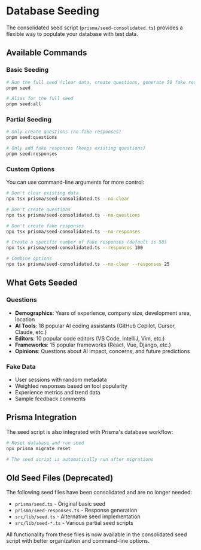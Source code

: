 # Database Seeding

The consolidated seed script (`prisma/seed-consolidated.ts`) provides a flexible way to populate your database with test data.

## Available Commands

### Basic Seeding
```bash
# Run the full seed (clear data, create questions, generate 50 fake responses)
pnpm seed

# Alias for the full seed
pnpm seed:all
```

### Partial Seeding
```bash
# Only create questions (no fake responses)
pnpm seed:questions

# Only add fake responses (keeps existing questions)
pnpm seed:responses
```

### Custom Options
You can use command-line arguments for more control:

```bash
# Don't clear existing data
npx tsx prisma/seed-consolidated.ts --no-clear

# Don't create questions
npx tsx prisma/seed-consolidated.ts --no-questions

# Don't create fake responses
npx tsx prisma/seed-consolidated.ts --no-responses

# Create a specific number of fake responses (default is 50)
npx tsx prisma/seed-consolidated.ts --responses 100

# Combine options
npx tsx prisma/seed-consolidated.ts --no-clear --responses 25
```

## What Gets Seeded

### Questions
- **Demographics**: Years of experience, company size, development area, location
- **AI Tools**: 18 popular AI coding assistants (GitHub Copilot, Cursor, Claude, etc.)
- **Editors**: 10 popular code editors (VS Code, IntelliJ, Vim, etc.)
- **Frameworks**: 15 popular frameworks (React, Vue, Django, etc.)
- **Opinions**: Questions about AI impact, concerns, and future predictions

### Fake Data
- User sessions with random metadata
- Weighted responses based on tool popularity
- Experience metrics and trend data
- Sample feedback comments

## Prisma Integration

The seed script is also integrated with Prisma's database workflow:

```bash
# Reset database and run seed
npx prisma migrate reset

# The seed script is automatically run after migrations
```

## Old Seed Files (Deprecated)

The following seed files have been consolidated and are no longer needed:
- `prisma/seed.ts` - Original basic seed
- `prisma/seed-responses.ts` - Response generation
- `src/lib/seed.ts` - Alternative seed implementation
- `src/lib/seed-*.ts` - Various partial seed scripts

All functionality from these files is now available in the consolidated seed script with better organization and command-line options.